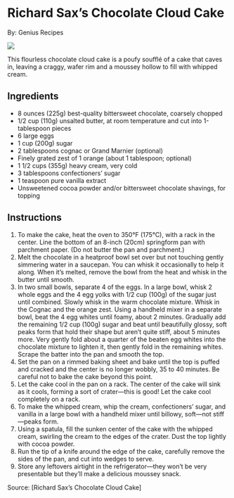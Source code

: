 # Richard Sax’s Chocolate Cloud Cake

By: Genius Recipes

![](https://images.food52.com/J1PZoWQuq6tn8Kr_wjq-RZsX7eM=/1200x1200/c8630eb8-8382-4b71-bf81-bfd3dabcc248--chocolate-cloud-cake_genius-desserts_3x2_1861_1-.jpg)

This flourless chocolate cloud cake is a poufy soufflé of a cake that caves in, leaving a craggy, wafer rim and a moussey hollow to fill with whipped cream.

## Ingredients
- 8 ounces (225g) best-quality bittersweet chocolate, coarsely chopped
- 1/2 cup (110g) unsalted butter, at room temperature and cut into 1-tablespoon pieces
- 6  large eggs
- 1 cup (200g) sugar
- 2 tablespoons cognac or Grand Marnier (optional)
- Finely grated zest of 1 orange (about 1 tablespoon; optional)
- 1 1/2 cups (355g) heavy cream, very cold
- 3 tablespoons confectioners’ sugar
- 1 teaspoon pure vanilla extract
- Unsweetened cocoa powder and/or bittersweet chocolate shavings, for topping

## Instructions

1. To make the cake, heat the oven to 350°F (175°C), with a rack in the center. Line the bottom of an 8-inch (20cm) springform pan with parchment paper. (Do not butter the pan and parchment.)
2. Melt the chocolate in a heatproof bowl set over but not touching gently simmering water in a saucepan. You can whisk it occasionally to help it along. When it’s melted, remove the bowl from the heat and whisk in the butter until smooth.
3. In two small bowls, separate 4 of the eggs. In a large bowl, whisk 2 whole eggs and the 4 egg yolks with 1/2 cup (100g) of the sugar just until combined. Slowly whisk in the warm chocolate mixture. Whisk in the Cognac and the orange zest. Using a handheld mixer in a separate bowl, beat the 4 egg whites until foamy, about 2 minutes. Gradually add the remaining 1/2 cup (100g) sugar and beat until beautifully glossy, soft peaks form that hold their shape but aren’t quite stiff, about 5 minutes more. Very gently fold about a quarter of the beaten egg whites into the chocolate mixture to lighten it, then gently fold in the remaining whites. Scrape the batter into the pan and smooth the top.
4. Set the pan on a rimmed baking sheet and bake until the top is puffed and cracked and the center is no longer wobbly, 35 to 40 minutes. Be careful not to bake the cake beyond this point.
5. Let the cake cool in the pan on a rack. The center of the cake will sink as it cools, forming a sort of crater—this is good! Let the cake cool completely on a rack.
6. To make the whipped cream, whip the cream, confectioners’ sugar, and vanilla in a large bowl with a handheld mixer until billowy, soft—not stiff—peaks form.
7. Using a spatula, fill the sunken center of the cake with the whipped cream, swirling the cream to the edges of the crater. Dust the top lightly with cocoa powder.
8. Run the tip of a knife around the edge of the cake, carefully remove the sides of the pan, and cut into wedges to serve.
9. Store any leftovers airtight in the refrigerator—they won’t be very presentable but they’ll make a delicious moussey snack.

Source: [Richard Sax’s Chocolate Cloud Cake]